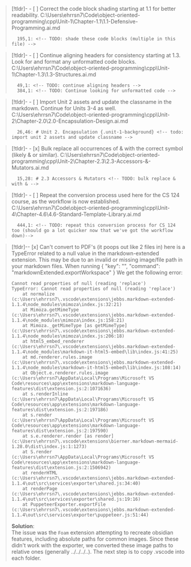 > [!tldr]- - [ ] Correct the code block shading starting at 1.1 for better readability.
> C:\Users\ehrrsn7\Code\object-oriented-programming\cpp\Unit-1\Chapter-1.1\1.1-Defensive-Programming.ai.md
> ```
>   195,1: <!-- TODO: shade these code blocks (multiple in this file) -->
> ```

> [!tldr]- - [ ] Continue aligning headers for consistency starting at 1.3. Look for and format any unformatted code blocks.
> C:\Users\ehrrsn7\Code\object-oriented-programming\cpp\Unit-1\Chapter-1.3\1.3-Structures.ai.md
> ```
>   49,1: <!-- TODO: continue aligning headers -->
>   384,1: <!-- TODO: Continue looking for unformatted code -->
> ```

> [!tldr]- - [ ] Import Unit 2 assets and update the classname in the markdown. Continue for Units 3-4 as well.
> C:\Users\ehrrsn7\Code\object-oriented-programming\cpp\Unit-2\Chapter-2.0\2.0-Encapsulation-Design.ai.md
> ```
>   26,46: # Unit 2. Encapsulation {.unit-1-background} <!-- todo: import unit 2 assets and update classname -->
> ```

> [!tldr]- - [x] Bulk replace all occurrences of & with the correct symbol (likely &amp; or similar).
> C:\Users\ehrrsn7\Code\object-oriented-programming\cpp\Unit-2\Chapter-2.3\2.3-Accessors-&-Mutators.ai.md
> ```
>   15,28: # 2.3 Accessors & Mutators <!-- TODO: bulk replace & with & -->
> ```

> [!tldr]- - [ ] Repeat the conversion process used here for the CS 124 course, as the workflow is now established.
> C:\Users\ehrrsn7\Code\object-oriented-programming\cpp\Unit-4\Chapter-4.6\4.6-Standard-Template-Library.ai.md
> ```
>   444,1: <!-- TODO: repeat this conversion process for CS 124 too (should go a lot quicker now that we've got the workflow down)-->
> ```

> [!tldr]-- [x] Can't convert to PDF's (it poops out like 2 files in)
> here is a TypeError related to a null value in the markdown-extended extension. This may be due to an invalid or missing image/file path in your markdown files.
> When running {
>   "key": "",
>   "command": "markdownExtended.exportWorkspace"
> }
> We get the following error:
> ```
> Cannot read properties of null (reading 'replace')
> TypeError: Cannot read properties of null (reading 'replace')
>     at normalize (c:\Users\ehrrsn7\.vscode\extensions\jebbs.markdown-extended-1.1.4\node_modules\mimoza\index.js:32:21)
>     at Mimoza.getMimeType (c:\Users\ehrrsn7\.vscode\extensions\jebbs.markdown-extended-1.1.4\node_modules\mimoza\index.js:158:21)
>     at Mimoza._getMimeType [as getMimeType] (c:\Users\ehrrsn7\.vscode\extensions\jebbs.markdown-extended-1.1.4\node_modules\mimoza\index.js:206:18)
>     at html5_embed_renderer (c:\Users\ehrrsn7\.vscode\extensions\jebbs.markdown-extended-1.1.4\node_modules\markdown-it-html5-embed\lib\index.js:41:25)
>     at md.renderer.rules.image (c:\Users\ehrrsn7\.vscode\extensions\jebbs.markdown-extended-1.1.4\node_modules\markdown-it-html5-embed\lib\index.js:108:14)
>     at Object.e.renderer.rules.image (c:\Users\ehrrsn7\AppData\Local\Programs\Microsoft VS Code\resources\app\extensions\markdown-language-features\dist\extension.js:2:1071636)
>     at s.renderInline (c:\Users\ehrrsn7\AppData\Local\Programs\Microsoft VS Code\resources\app\extensions\markdown-language-features\dist\extension.js:2:197186)
>     at s.render (c:\Users\ehrrsn7\AppData\Local\Programs\Microsoft VS Code\resources\app\extensions\markdown-language-features\dist\extension.js:2:197590)
>     at s.e.renderer.render [as render] (c:\Users\ehrrsn7\.vscode\extensions\bierner.markdown-mermaid-1.28.0\dist\index.js:1:1273)
>     at S.render (c:\Users\ehrrsn7\AppData\Local\Programs\Microsoft VS Code\resources\app\extensions\markdown-language-features\dist\extension.js:2:1506942)
>     at renderHTML (c:\Users\ehrrsn7\.vscode\extensions\jebbs.markdown-extended-1.1.4\out\src\services\exporter\shared.js:34:40)
>     at renderPage (c:\Users\ehrrsn7\.vscode\extensions\jebbs.markdown-extended-1.1.4\out\src\services\exporter\shared.js:19:16)
>     at PuppeteerExporter.exportFile (c:\Users\ehrrsn7\.vscode\extensions\jebbs.markdown-extended-1.1.4\out\src\services\exporter\puppeteer.js:51:44)
> ```
> **Solution**:\
> The issue was the `Foam` extension attempting to recreate obsidian features, including absolute paths for common images.
> Since these didn't work with the exporter, we converted these image paths to relative ones (generally ../../../..).
> The next step is to copy .vscode into each folder.